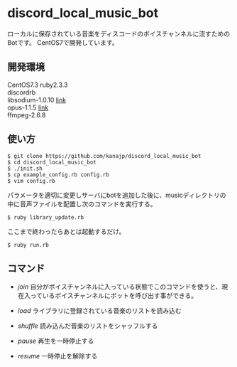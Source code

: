 # discord_local_music_bot

ローカルに保存されている音楽をディスコードのボイスチャンネルに流すためのBotです。
CentOS7で開発しています。

## 開発環境

CentOS7.3
ruby2.3.3  
discordrb  
libsodium-1.0.10 [link](https://download.libsodium.org/libsodium/releases/)  
opus-1.1.5 [link](https://www.opus-codec.org/downloads/)  
ffmpeg-2.6.8  

## 使い方

```
$ git clone https://github.com/kanajp/discord_local_music_bot
$ cd discord_local_music_bot
$ ./init.sh
$ cp example_config.rb config.rb
$ vim config.rb
```

パラメータを適切に変更しサーバにbotを追加した後に、musicディレクトリの中に音声ファイルを配置し次のコマンドを実行する。

```
$ ruby library_update.rb
```

ここまで終わったらあとは起動するだけ。

```
$ ruby run.rb
```

## コマンド

- *join*
自分がボイスチャンネルに入っている状態でこのコマンドを使うと、現在入っているボイスチャンネルにボットを呼び出す事ができる。

- *load*
ライブラリに登録されている音楽のリストを読み込む

- *shuffle*
読み込んだ音楽のリストをシャッフルする

- *pause*
再生を一時停止する

- *resume*
一時停止を解除する
